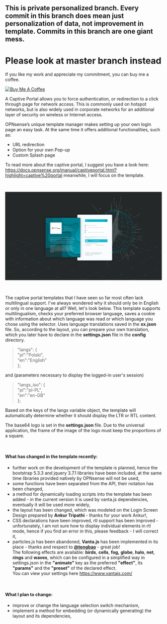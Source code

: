 <h2>This is private personalized branch.
Every commit in this branch does mean just personalization of data,
not improvement in template.
Commits in this branch are one giant mess.</h2>
<h1>Please look at master branch instead</h1>


<p>If you like my work and appreciate my commitment, you can buy me a coffee.</p>
<p>
<a href="https://www.buymeacoffee.com/mixmint" target="_blank"><img src="https://cdn.buymeacoffee.com/buttons/v2/default-yellow.png" alt="Buy Me A Coffee" style="height: 60px !important; width: 217px !important;" ></a>
</p>
<p>A Captive Portal allows you to force authentication, or redirection to a click through page for network access. This is commonly used on hotspot networks, but is also widely used in corporate networks for an additional layer of security on wireless or Internet access.</p>
<p>OPNsense’s unique template manager makes setting up your own login page an easy task. At the same time it offers additional functionalities, such as:</p>
<ul>
	<li>URL redirection</li>
	<li>Option for your own Pop-up</li>
	<li>Custom Splash page</li>
</ul>
<p>To read more about the captive portal, I suggest you have a look here: <a href="https://docs.opnsense.org/manual/captiveportal.html?highlight=captive%20portal" rel="nofollow"></a><a href="https://docs.opnsense.org/manual/captiveportal.html?highlight=captive%20portal">https://docs.opnsense.org/manual/captiveportal.html?highlight=captive%20portal</a> meanwhile, I will focus on the template.</p>
<p>&nbsp;</p>
<p><img src="images/screenshot.jpg" /></p>
<p>&nbsp;</p>
<p>The captive portal templates that I have seen so far most often lack multilingual support. I've always wondered why it should only be in English or only in one language at all? Well, let's look below. This template supports multilingualism, checks your preferred browser language, saves a cookie with information about which language was read or which language you chose using the selector. Uses language translations saved in the <strong>xx.json</strong> file. So, according to the layout, you can prepare your own translation, which you later have to declare in the <strong>settings.json</strong> file in the <strong>config</strong> directory.</p>
<blockquote>"langs": {<br /> "pl":"Polski",<br /> "en":"English"<br /> };</blockquote>
<p>and (parameters necessary to display the logged-in user's session)</p>
<blockquote>"langs_iso": {<br /> "pl":"pl-PL",<br /> "en":"en-GB"<br /> };</blockquote>
<p>Based on the keys of the langs variable object, the template will automatically determine whether it should display the LTR or RTL content.</p>
<p>The base64 logo is set in the <strong>settings.json</strong> file. Due to the universal application, the frame of the image of the logo must keep the proportions of a square.</p>
<p>&nbsp;</p>
<h4>What has changed in the template recently:</h4>
<ul>
	<li>further work on the development of the template is planned, hence the bootstrap 5.3.3 and jquery 3.7.1 libraries have been included, at the same time libraries provided natively by OPNsense will not be used,</li>
	<li>some functions have been separated from the API, their notation has been changed,</li>
	<li>a method for dynamically loading scripts into the template has been added - in the current version it is used by vanta.js dependencies, eventually it will be used more widely,</li>
	<li>the layout has been changed, which was modeled on the Login Screen Design prepared by <strong>Ankur Tripathi</strong> - thanks for your work Ankur!,</li>
	<li>CSS declarations have been improved, rtl support has been improved - unfortunately, I am not sure how to display individual elements in rtl mode, hence if you find an error in this, please feedback - I will correct it,</li>
	<li>particles.js has been abandoned, <strong>Vanta.js</strong> has been implemented in its place - thanks and respect to <a href="https://github.com/tengbao/vanta" target="_blank" rel="noopener"><strong>@tengbao</strong></a> - great job!<br />The following effects are available: <strong>birds</strong>, <strong>cells</strong>, <strong>fog,</strong> <strong>globe</strong>, <strong>halo</strong>, <strong>net</strong>, <strong>rings</strong> and <strong>waves</strong>, which can be configured in a simplified way in settings.json in the <strong>"animate"</strong> key as the preferred <strong>"effect"</strong>, its <strong>"params"</strong> and the <strong>"preset"</strong> of the declared effect.<br />You can view your settings here <a href="https://www.vantajs.com/" target="_blank" rel="noopener">https://www.vantajs.com/</a></li>
</ul>
<p>&nbsp;</p>
<h4>What I plan to change:</h4>
<ul>
	<li>improve or change the language selection switch mechanism,</li>
	<li>implement a method for embedding (or dynamically generating) the layout and its dependencies,</li>
</ul>
